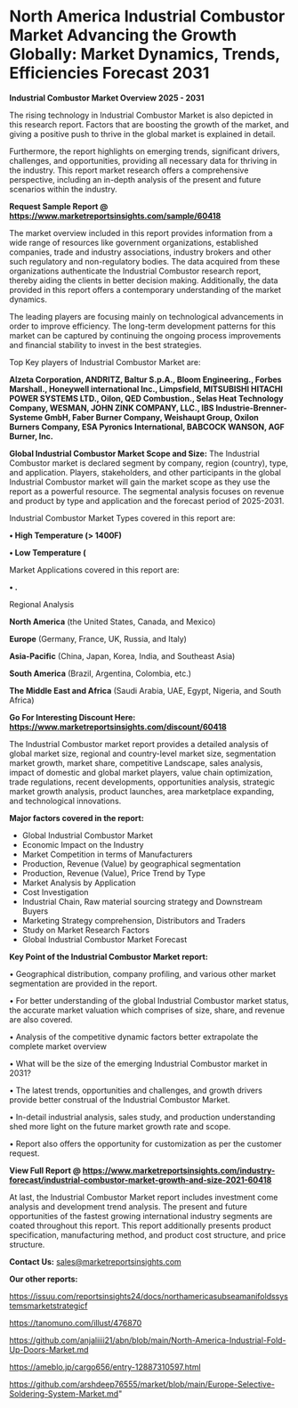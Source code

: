 # North America Industrial Combustor Market Advancing the Growth Globally: Market Dynamics, Trends, Efficiencies Forecast 2031

<Strong> Industrial Combustor Market Overview 2025 - 2031</strong>

The rising technology in Industrial Combustor Market is also depicted in this research report. Factors that are boosting the growth of the market, and giving a positive push to thrive in the global market is explained in detail.

Furthermore, the report highlights on emerging trends, significant drivers, challenges, and opportunities, providing all necessary data for thriving in the industry. This report market research offers a comprehensive perspective, including an in-depth analysis of the present and future scenarios within the industry.

<strong>Request Sample Report @ <a href=https://www.marketreportsinsights.com/sample/60418>https://www.marketreportsinsights.com/sample/60418</a></strong>

The market overview included in this report provides information from a wide range of resources like government organizations, established companies, trade and industry associations, industry brokers and other such regulatory and non-regulatory bodies. The data acquired from these organizations authenticate the Industrial Combustor research report, thereby aiding the clients in better decision making. Additionally, the data provided in this report offers a contemporary understanding of the market dynamics.

The leading players are focusing mainly on technological advancements in order to improve efficiency. The long-term development patterns for this market can be captured by continuing the ongoing process improvements and financial stability to invest in the best strategies.

Top Key players of Industrial Combustor Market are:

<strong>Alzeta Corporation, ANDRITZ, Baltur S.p.A., Bloom Engineering., Forbes Marshall., Honeywell international Inc., Limpsfield, MITSUBISHI HITACHI POWER SYSTEMS LTD., Oilon, QED Combustion., Selas Heat Technology Company, WESMAN, JOHN ZINK COMPANY, LLC., IBS Industrie-Brenner-Systeme GmbH, Faber Burner Company, Weishaupt Group, Oxilon Burners Company, ESA Pyronics International, BABCOCK WANSON, AGF Burner, Inc.</strong>

<strong><b>Global Industrial Combustor Market Scope and Size:</b></strong>
The Industrial Combustor market is declared segment by company, region (country), type, and application. Players, stakeholders, and other participants in the global Industrial Combustor market will gain the market scope as they use the report as a powerful resource. The segmental analysis focuses on revenue and product by type and application and the forecast period of 2025-2031.

Industrial Combustor Market Types covered in this report are:

<strong>• High Temperature (> 1400F)

• Low Temperature (</strong>

Market Applications covered in this report are:

<strong>• .</strong> 

Regional Analysis

<strong>North America</strong> (the United States, Canada, and Mexico)

<strong>Europe</strong> (Germany, France, UK, Russia, and Italy)

<strong>Asia-Pacific</strong> (China, Japan, Korea, India, and Southeast Asia)

<strong>South America</strong> (Brazil, Argentina, Colombia, etc.)

<strong>The Middle East and Africa</strong> (Saudi Arabia, UAE, Egypt, Nigeria, and South Africa)

<strong>Go For Interesting Discount Here: <a href=https://www.marketreportsinsights.com/discount/60418>https://www.marketreportsinsights.com/discount/60418</a></strong>

The Industrial Combustor market report provides a detailed analysis of global market size, regional and country-level market size, segmentation market growth, market share, competitive Landscape, sales analysis, impact of domestic and global market players, value chain optimization, trade regulations, recent developments, opportunities analysis, strategic market growth analysis, product launches, area marketplace expanding, and technological innovations.

<strong><b>Major factors covered in the report:</b></strong>
<ul>
  <li>Global Industrial Combustor Market </li>
  <li>Economic Impact on the Industry</li>
  <li>Market Competition in terms of Manufacturers</li>
  <li>Production, Revenue (Value) by geographical segmentation</li>
  <li>Production, Revenue (Value), Price Trend by Type</li>
  <li>Market Analysis by Application</li>
  <li>Cost Investigation</li>
  <li>Industrial Chain, Raw material sourcing strategy and Downstream Buyers</li>
  <li>Marketing Strategy comprehension, Distributors and Traders</li>
  <li>Study on Market Research Factors</li>
  <li>Global Industrial Combustor Market Forecast</li>
</ul>

<strong><b>Key Point of the Industrial Combustor Market report:</b></strong>

• Geographical distribution, company profiling, and various other market segmentation are provided in the report.

• For better understanding of the global Industrial Combustor market status, the accurate market valuation which comprises of size, share, and revenue are also covered.

• Analysis of the competitive dynamic factors better extrapolate the complete market overview

• What will be the size of the emerging Industrial Combustor market in 2031?

• The latest trends, opportunities and challenges, and growth drivers provide better construal of the Industrial Combustor Market.

• In-detail industrial analysis, sales study, and production understanding shed more light on the future market growth rate and scope.

• Report also offers the opportunity for customization as per the customer request.

<strong><b>View Full Report @ <a href=https://www.marketreportsinsights.com/industry-forecast/industrial-combustor-market-growth-and-size-2021-60418>https://www.marketreportsinsights.com/industry-forecast/industrial-combustor-market-growth-and-size-2021-60418</a></b></strong>


At last, the Industrial Combustor Market report includes investment come analysis and development trend analysis. The present and future opportunities of the fastest growing international industry segments are coated throughout this report. This report additionally presents product specification, manufacturing method, and product cost structure, and price structure.

<strong>Contact Us:</strong>
sales@marketreportsinsights.com

<strong>Our other reports:</strong>

<a href=https://issuu.com/reportsinsights24/docs/northamericasubseamanifoldssystemsmarketstrategicf>https://issuu.com/reportsinsights24/docs/northamericasubseamanifoldssystemsmarketstrategicf</a>

<a href=https://tanomuno.com/illust/476870>https://tanomuno.com/illust/476870</a>

<a href=https://github.com/anjaliiii21/abn/blob/main/North-America-Industrial-Fold-Up-Doors-Market.md>https://github.com/anjaliiii21/abn/blob/main/North-America-Industrial-Fold-Up-Doors-Market.md</a>

<a href=https://ameblo.jp/cargo656/entry-12887310597.html>https://ameblo.jp/cargo656/entry-12887310597.html</a>

<a href=https://github.com/arshdeep76555/market/blob/main/Europe-Selective-Soldering-System-Market.md>https://github.com/arshdeep76555/market/blob/main/Europe-Selective-Soldering-System-Market.md</a>"
